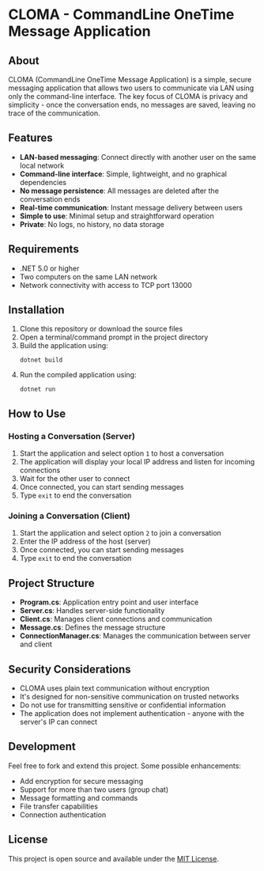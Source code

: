 # CLOMA - CommandLine OneTime Message Application

## About
CLOMA (CommandLine OneTime Message Application) is a simple, secure messaging application that allows two users to communicate via LAN using only the command-line interface. The key focus of CLOMA is privacy and simplicity - once the conversation ends, no messages are saved, leaving no trace of the communication.

## Features
- **LAN-based messaging**: Connect directly with another user on the same local network
- **Command-line interface**: Simple, lightweight, and no graphical dependencies
- **No message persistence**: All messages are deleted after the conversation ends
- **Real-time communication**: Instant message delivery between users
- **Simple to use**: Minimal setup and straightforward operation
- **Private**: No logs, no history, no data storage

## Requirements
- .NET 5.0 or higher
- Two computers on the same LAN network
- Network connectivity with access to TCP port 13000

## Installation
1. Clone this repository or download the source files
2. Open a terminal/command prompt in the project directory
3. Build the application using:
   ```
   dotnet build
   ```
4. Run the compiled application using:
   ```
   dotnet run
   ```

## How to Use

### Hosting a Conversation (Server)
1. Start the application and select option `1` to host a conversation
2. The application will display your local IP address and listen for incoming connections
3. Wait for the other user to connect
4. Once connected, you can start sending messages
5. Type `exit` to end the conversation

### Joining a Conversation (Client)
1. Start the application and select option `2` to join a conversation
2. Enter the IP address of the host (server)
3. Once connected, you can start sending messages
4. Type `exit` to end the conversation

## Project Structure
- **Program.cs**: Application entry point and user interface
- **Server.cs**: Handles server-side functionality
- **Client.cs**: Manages client connections and communication
- **Message.cs**: Defines the message structure
- **ConnectionManager.cs**: Manages the communication between server and client

## Security Considerations
- CLOMA uses plain text communication without encryption
- It's designed for non-sensitive communication on trusted networks
- Do not use for transmitting sensitive or confidential information
- The application does not implement authentication - anyone with the server's IP can connect

## Development
Feel free to fork and extend this project. Some possible enhancements:
- Add encryption for secure messaging
- Support for more than two users (group chat)
- Message formatting and commands
- File transfer capabilities
- Connection authentication

## License
This project is open source and available under the [MIT License](https://opensource.org/licenses/MIT).